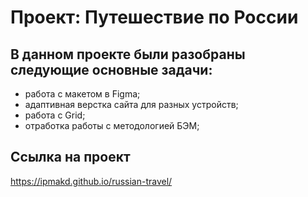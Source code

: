 # Проект: Путешествие по России

## В данном проекте были разобраны следующие основные задачи:
* работа с макетом в Figma;
* адаптивная верстка сайта для разных устройств;
* работа с Grid;
* отработка работы с методологией БЭМ;

## Ссылка на проект
https://ipmakd.github.io/russian-travel/

